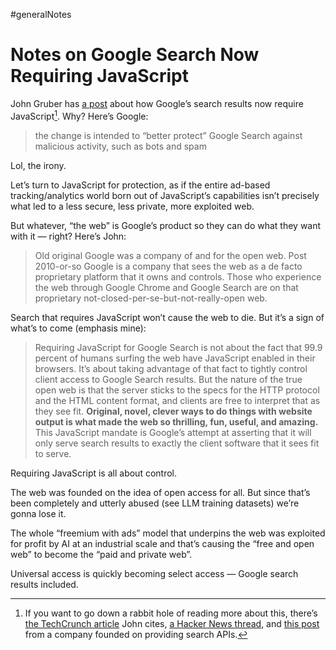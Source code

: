 #generalNotes

# Notes on Google Search Now Requiring JavaScript

John Gruber has [a post](https://daringfireball.net/linked/2025/01/18/google-search-javascript) about how Google’s search results now require JavaScript[^1]. Why? Here’s Google:

> the change is intended to “better protect” Google Search against malicious activity, such as bots and spam

Lol, the irony.

Let’s turn to JavaScript for protection, as if the entire ad-based tracking/analytics world born out of JavaScript’s capabilities isn’t precisely what led to a less secure, less private, more exploited web.

But whatever, “the web” is Google’s product so they can do what they want with it — right? Here’s John:

> Old original Google was a company of and for the open web. Post 2010-or-so Google is a company that sees the web as a de facto proprietary platform that it owns and controls. Those who experience the web through Google Chrome and Google Search are on that proprietary not-closed-per-se-but-not-really-open web.

Search that requires JavaScript won’t cause the web to die. But it’s a sign of what’s to come (emphasis mine):

> Requiring JavaScript for Google Search is not about the fact that 99.9 percent of humans surfing the web have JavaScript enabled in their browsers. It’s about taking advantage of that fact to tightly control client access to Google Search results. But the nature of the true open web is that the server sticks to the specs for the HTTP protocol and the HTML content format, and clients are free to interpret that as they see fit. **Original, novel, clever ways to do things with website output is what made the web so thrilling, fun, useful, and amazing.** This JavaScript mandate is Google’s attempt at asserting that it will only serve search results to exactly the client software that it sees fit to serve.

Requiring JavaScript is all about control.

The web was founded on the idea of open access for all. But since that’s been completely and utterly abused (see LLM training datasets) we’re gonna lose it.

The whole “freemium with ads” model that underpins the web was exploited for profit by AI at an industrial scale and that’s causing the “free and open web” to become the “paid and private web”.

Universal access is quickly becoming select access — Google search results included.

[^1]: If you want to go down a rabbit hole of reading more about this, there’s [the TechCrunch article](https://techcrunch.com/2025/01/17/google-begins-requiring-javascript-for-google-search/) John cites, [a Hacker News thread](https://news.ycombinator.com/item?id=42719865), and [this post](https://serpapi.com/blog/google-now-requires-javascript/) from a company founded on providing search APIs.





